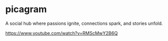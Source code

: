 # picagram
A social hub where passions ignite, connections spark, and stories unfold.

https://www.youtube.com/watch?v=RMScMwY2B6Q

